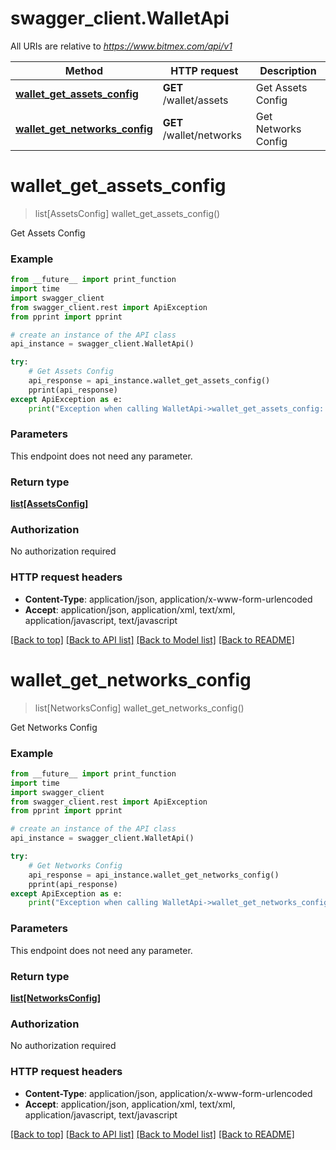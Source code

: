 # swagger_client.WalletApi

All URIs are relative to *https://www.bitmex.com/api/v1*

Method | HTTP request | Description
------------- | ------------- | -------------
[**wallet_get_assets_config**](WalletApi.md#wallet_get_assets_config) | **GET** /wallet/assets | Get Assets Config
[**wallet_get_networks_config**](WalletApi.md#wallet_get_networks_config) | **GET** /wallet/networks | Get Networks Config


# **wallet_get_assets_config**
> list[AssetsConfig] wallet_get_assets_config()

Get Assets Config

### Example
```python
from __future__ import print_function
import time
import swagger_client
from swagger_client.rest import ApiException
from pprint import pprint

# create an instance of the API class
api_instance = swagger_client.WalletApi()

try:
    # Get Assets Config
    api_response = api_instance.wallet_get_assets_config()
    pprint(api_response)
except ApiException as e:
    print("Exception when calling WalletApi->wallet_get_assets_config: %s\n" % e)
```

### Parameters
This endpoint does not need any parameter.

### Return type

[**list[AssetsConfig]**](AssetsConfig.md)

### Authorization

No authorization required

### HTTP request headers

 - **Content-Type**: application/json, application/x-www-form-urlencoded
 - **Accept**: application/json, application/xml, text/xml, application/javascript, text/javascript

[[Back to top]](#) [[Back to API list]](../README.md#documentation-for-api-endpoints) [[Back to Model list]](../README.md#documentation-for-models) [[Back to README]](../README.md)

# **wallet_get_networks_config**
> list[NetworksConfig] wallet_get_networks_config()

Get Networks Config

### Example
```python
from __future__ import print_function
import time
import swagger_client
from swagger_client.rest import ApiException
from pprint import pprint

# create an instance of the API class
api_instance = swagger_client.WalletApi()

try:
    # Get Networks Config
    api_response = api_instance.wallet_get_networks_config()
    pprint(api_response)
except ApiException as e:
    print("Exception when calling WalletApi->wallet_get_networks_config: %s\n" % e)
```

### Parameters
This endpoint does not need any parameter.

### Return type

[**list[NetworksConfig]**](NetworksConfig.md)

### Authorization

No authorization required

### HTTP request headers

 - **Content-Type**: application/json, application/x-www-form-urlencoded
 - **Accept**: application/json, application/xml, text/xml, application/javascript, text/javascript

[[Back to top]](#) [[Back to API list]](../README.md#documentation-for-api-endpoints) [[Back to Model list]](../README.md#documentation-for-models) [[Back to README]](../README.md)

